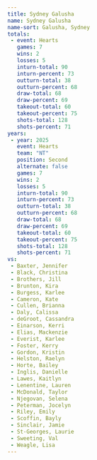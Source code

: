 ```yaml
---
title: Sydney Galusha
name: Sydney Galusha
name-sort: Galusha, Sydney
totals:
 - event: Hearts
   games: 7
   wins: 2
   losses: 5
   inturn-total: 90
   inturn-percent: 73
   outturn-total: 38
   outturn-percent: 68
   draw-total: 68
   draw-percent: 69
   takeout-total: 60
   takeout-percent: 75
   shots-total: 128
   shots-percent: 71
years:
 - year: 2025
   event: Hearts
   team: "NT"
   position: Second
   alternate: false
   games: 7
   wins: 2
   losses: 5
   inturn-total: 90
   inturn-percent: 73
   outturn-total: 38
   outturn-percent: 68
   draw-total: 68
   draw-percent: 69
   takeout-total: 60
   takeout-percent: 75
   shots-total: 128
   shots-percent: 71
vs:
 - Baxter, Jennifer
 - Black, Christina
 - Brothers, Jill
 - Brunton, Kira
 - Burgess, Karlee
 - Cameron, Kate
 - Cullen, Brianna
 - Daly, Calissa
 - deGroot, Cassandra
 - Einarson, Kerri
 - Elias, Mackenzie
 - Everist, Karlee
 - Foster, Kerry
 - Gordon, Kristin
 - Helston, Raelyn
 - Horte, Bailey
 - Inglis, Danielle
 - Lawes, Kaitlyn
 - Lenentine, Lauren
 - McDonald, Taylor
 - Njegovan, Selena
 - Peterman, Jocelyn
 - Riley, Emily
 - Scoffin, Bayly
 - Sinclair, Jamie
 - St-Georges, Laurie
 - Sweeting, Val
 - Weagle, Lisa
---
```

